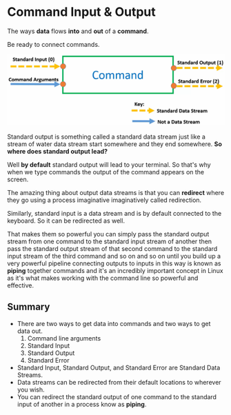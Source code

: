 # Command Input & Output

The ways **data** flows **into** and **out** of a **command**.

Be ready to connect commands.

![command-in-out](../images/command_in_out.png)

Standard output is something called a standard data stream just like a stream of water data stream start somewhere and they end somewhere. **So where does standard output lead?**

Well **by default** standard output will lead to your terminal. So that's why when we type commands the output of the command appears on the screen.

The amazing thing about output data streams is that you can **redirect** where they go using a process imaginative imaginatively called redirection.

Similarly, standard input is a data stream and is by default connected to the keyboard. So it can be redirected as well.

That makes them so powerful you can simply pass the standard output stream from one command to the standard input stream of another then pass the standard output stream of that second command to the standard input stream of the third command and so on and so on until you build up a very powerful pipeline connecting outputs to inputs in this way is known as **piping** together commands and it's an incredibly important concept in Linux as it's what makes working with the command line so powerful and effective.


## Summary
- There are two ways to get data into commands and two ways to get data out.
    1. Command line arguments
    3. Standard Input
    2. Standard Output
    4. Standard Error
- Standard Input, Standard Output, and Standard Error are Standard Data Streams.
- Data streams can be redirected from their default locations to wherever you wish.
- You can redirect the standard output of one command to the standard input of another in a process know as **piping**.
